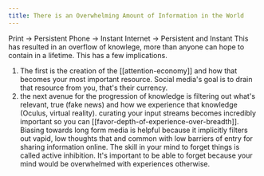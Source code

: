 ```yaml
---
title: There is an Overwhelming Amount of Information in the World
---
```


Print → Persistent
Phone → Instant
Internet → Persistent and Instant
This has resulted in an overflow of knowlege, more than anyone can hope to contain in a lifetime.
This has a few implications.

1. The first is the creation of the [[attention-economy]] and how that becomes your most important resource. Social media's goal is to drain that resource from you, that's their currency. 
2. the next avenue for the progression of knowledge is filtering out what's relevant, true (fake news) and how we experience that knowledge (Oculus, virtual reality). curating your input streams becomes incredibly important so you can [[favor-depth-of-experience-over-breadth]]. Biasing towards long form media is helpful because it implicitly filters out vapid, low thoughts that and common with low barriers of entry for sharing information online. The skill in your mind to forget things is called active inhibition. It's important to be able to forget because your mind would be overwhelmed with experiences otherwise. 